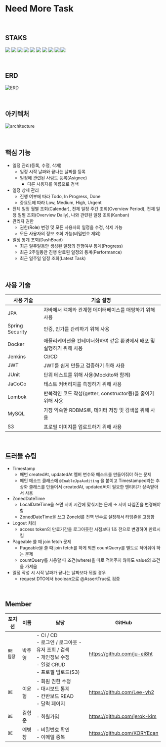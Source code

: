 # Need More Task 

<br/>

## STAKS
<img src="https://img.shields.io/badge/Spring-6DB33F?style=for-the-badge&logo=spring&logoColor=white"/> <img src="https://img.shields.io/badge/Spring_Boot-F2F4F9?style=for-the-badge&logo=spring-boot"/> <img src="https://img.shields.io/badge/MySQL-005C84?style=for-the-badge&logo=mysql&logoColor=white"/> <img src="https://img.shields.io/badge/Junit5-25A162?style=for-the-badge&logo=junit5&logoColor=white"/> <img src="https://img.shields.io/badge/Docker-2CA5E0?style=for-the-badge&logo=docker&logoColor=white"/> <img src="https://img.shields.io/badge/Jenkins-D24939?style=for-the-badge&logo=Jenkins&logoColor=white"/> <img src="https://img.shields.io/badge/Amazon_AWS-FF9900?style=for-the-badge&logo=amazonaws&logoColor=white"/> <img src="https://img.shields.io/badge/gradle-02303A?style=for-the-badge&logo=gradle&logoColor=white"/> <img src="https://img.shields.io/badge/IntelliJ_IDEA-000000.svg?style=for-the-badge&logo=intellij-idea&logoColor=white"/> <img src="https://img.shields.io/badge/JWT-000000?style=for-the-badge&logo=JSON%20web%20tokens&logoColor=white"/>

<br/>

## ERD
![ERD](https://github.com/MiniProject-2/need-more-task-be/assets/107831692/f25cf822-2f95-4500-9fea-0653686f5aca)

<br/>

## 아키텍처
![architecture](https://github.com/MiniProject-2/need-more-task-be/assets/107831692/177b05bb-ee47-4bfc-b153-bbd2e79358d9)

<br/>

## 핵심 기능
- 일정 관리(등록, 수정, 삭제)
    - 일정 시작 날짜와 끝나는 날짜를 등록
    - 일정에 관련된 사람도 등록(Asignee)
        - 다른 사용자를 이름으로 검색
- 일정 상세 관리
    - 진행 여부에 따라 Todo, In Progress, Done
    - 중요도에 따라 Low, Medium, High, Urgent
- 전체 일정 월별 조회(Calendar), 전체 일정 주간 조회(Overview Period), 전체 일정 일별 조회(Overview Daily), 나와 관련된 일정 조회(Kanban)
- 관리자 권한
    - 권한(Role) 변경 및 모든 사용자의 일정을 수정, 삭제 가능
    - 모든 사용자의 정보 조회 가능(비밀번호 제외)
- 일정 통계 조회(DashBoad)
    - 최근 일주일동안 생성된 일정의 진행여부 통계(Progress)
    - 최근 2주일동안 진행 완료된 일정의 통계(Performance)
    - 최근 일주일 일정 조회(Latest Task)   

<br/>

## 사용 기술
| 사용 기술 | 기술 설명 |
| --- | --- |
| JPA | 자바에서 객체와 관계형 데이터베이스를 매핑하기 위해 사용 |
| Spring Security | 인증, 인가를 관리하기 위해 사용 |
| Docker | 애플리케이션을 컨테이너화하여 같은 환경에서 배포 및 실행하기 위해 사용 |
| Jenkins | CI/CD |
| JWT | JWT를 쉽게 만들고 검증하기 위해 사용 |
| JUnit | 단위 테스트를 위해 사용(Mockito와 함께) |
| JaCoCo | 테스트 커버리지를 측정하기 위해 사용 |
| Lombok | 반복적인 코드 작성(getter, constructor등)을 줄이기 위해 사용 |
| MySQL | 가장 익숙한 RDBMS로, 데이터 저장 및 검색을 위해 사용 |
| S3 | 프로필 이미지를 업로드하기 위해 사용 |

<br/>

## 트러블 슈팅
- Timestamp
    - 매번 createdAt, updatedAt 멤버 변수와 메소드를 만들어줘야 하는 문제
    - 메인 메소드 클래스에 `@EnableJpaAuditing` 을 붙이고 Timestamped라는 추상화 클래스를 만들어서 createdAt, updatedAt이 필요한 엔티티가 상속받아서 사용
- ZonedDateTime
    - LocalDateTime을 쓰면 서버 시간에 맞춰지는 문제 → 서버 타임존을 변경해야 함
    - ZonedDateTime을 쓰고 ZoneId를 전역 변수로 설정해서 타임존을 고정함
- Logout 처리
    - access token의 만료기간을 로그아웃한 시점보다 1초 전으로 변경하여 만료시킴
- Pageable 쓸 때 join fetch 문제
    - Pageable을 쓸 때 join fetch를 하게 되면 countQuery를 별도로 적어줘야 하는 문제
    - countQuery를 사용할 때 조건(where)을 따로 적어주지 않아도 value의 조건을 가져옴
- 일정 작성 시 시작 날짜가 끝나는 날짜보다 뒤일 경우
    - request DTO에서 boolean으로 @AssertTrue로 검증

<br/>

## Member
| 포지션 | 이름 | 담당 | GitHub |
| --- | --- | --- | --- |
| `BE` `팀장` | 박주영 | - CI / CD<br/>- 로그인 / 로그아웃 - 유저 조회 / 검색<br/>- 개인정보 수정<br/>- 일정 CRUD<br/>- 프로필 업로드(S3) | https://github.com/ju-ei8ht |
| `BE` | 이윤형 | - 회원 권한 수정<br/>- 대시보드 통계<br/>- 칸반보드 READ<br/>- 달력 페이지 | https://github.com/Lee-yh2 |
| `BE` | 김형준 | - 회원가입 | https://github.com/jerok-kim |
| `BE` | 예병창 | - 비밀번호 확인<br/>- 이메일 중복 | https://github.com/KORYEcan |
